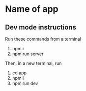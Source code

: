 # Name of app

## Dev mode instructions

Run these commands from a terminal

1. npm i
2. npm run server

Then, in a new terminal, run

1. cd app
2. npm i
3. npm run dev
